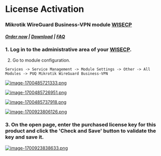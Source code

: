# License Activation

### Mikrotik WireGuard Business-VPN module **[WISECP](https://puqcloud.com/link.php?id=78)** 

##### [Order now](https://puqcloud.com/index.php?rp=/store/wisecp-module-mikrotik-wireguard-business-vpn) | [Download](https://download.puqcloud.com/WISECP/Product/PUQ_WISECP-Mikrotik-WireGuard-Business-VPN/) | [FAQ](https://faq.puqcloud.com/)

### 1. Log in to the administrative area of your **[WISECP](https://puqcloud.com/link.php?id=78)**.
   
2. Go to module configuration.

```
Services -> Service Management -> Module Settings -> Other -> All Modules -> PUQ Mikrotik WireGuard Business-VPN
```

[![image-1700485721333.png](https://doc.puq.info/uploads/images/gallery/2023-11/scaled-1680-/image-1700485721333.png)](https://doc.puq.info/uploads/images/gallery/2023-11/image-1700485721333.png)

[![image-1700485726951.png](https://doc.puq.info/uploads/images/gallery/2023-11/scaled-1680-/image-1700485726951.png)](https://doc.puq.info/uploads/images/gallery/2023-11/image-1700485726951.png)

[![image-1700485737918.png](https://doc.puq.info/uploads/images/gallery/2023-11/scaled-1680-/image-1700485737918.png)](https://doc.puq.info/uploads/images/gallery/2023-11/image-1700485737918.png)

[![image-1700923806126.png](https://doc.puq.info/uploads/images/gallery/2023-11/scaled-1680-/image-1700923806126.png)](https://doc.puq.info/uploads/images/gallery/2023-11/image-1700923806126.png)

### 3. On the open page, enter the purchased license key for this product and click the '**Check and Save**' button to validate the key and save it.

[![image-1700923838633.png](https://doc.puq.info/uploads/images/gallery/2023-11/scaled-1680-/image-1700923838633.png)](https://doc.puq.info/uploads/images/gallery/2023-11/image-1700923838633.png)
